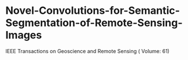 # Novel-Convolutions-for-Semantic-Segmentation-of-Remote-Sensing-Images
 IEEE Transactions on Geoscience and Remote Sensing ( Volume: 61)
